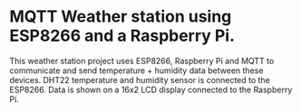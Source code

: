 # MQTT Weather station using ESP8266 and a Raspberry Pi.
This weather station project uses ESP8266, Raspberry Pi and MQTT to communicate and send temperature + humidity data between these devices.
DHT22 temperature and humidity sensor is connected to the ESP8266. Data is shown on a 16x2 LCD display connected to the Raspberry Pi.
